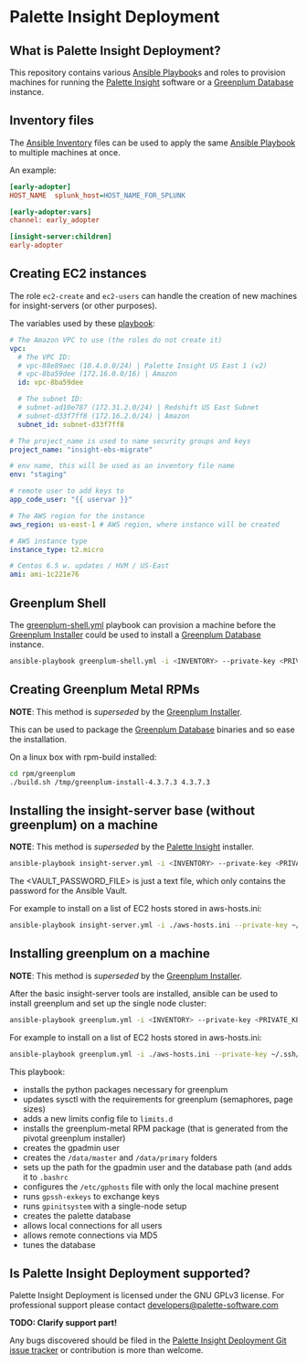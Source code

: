 # Palette Insight Deployment

[Ansible Playbook]:    http://docs.ansible.com/ansible/playbooks.html
[Palette Insight]:     https://github.com/palette-software/palette-insight
[Greenplum Database]:  http://greenplum.org
[Greenplum Installer]: https://github.com/palette-software/greenplum-installer

## What is Palette Insight Deployment?

This repository contains various [Ansible Playbook]s and roles to provision
machines for running the [Palette Insight] software or a [Greenplum Database]
instance.

## Inventory files

The [Ansible Inventory](http://docs.ansible.com/ansible/intro_inventory.html)
files can be used to apply the same [Ansible Playbook] to multiple machines at once.

An example:

```ini
[early-adopter]
HOST_NAME  splunk_host=HOST_NAME_FOR_SPLUNK

[early-adopter:vars]
channel: early_adopter

[insight-server:children]
early-adopter
```

## Creating EC2 instances

The role `ec2-create` and `ec2-users` can handle the creation of new
machines for insight-servers (or other purposes).

The variables used by these [playbook](ansible/ec2-provision.yml):

```yaml
# The Amazon VPC to use (the roles do not create it)
vpc:
  # The VPC ID:
  # vpc-88e89aec (10.4.0.0/24) | Palette Insight US East 1 (v2)
  # vpc-8ba59dee (172.16.0.0/16) | Amazon
  id: vpc-8ba59dee

  # The subnet ID:
  # subnet-ad10e787 (172.31.2.0/24) | Redshift US East Subnet
  # subnet-d33f7ff8 (172.16.2.0/24) | Amazon
  subnet_id: subnet-d33f7ff8

# The project_name is used to name security groups and keys
project_name: "insight-ebs-migrate"

# env name, this will be used as an inventory file name
env: "staging"

# remote user to add keys to
app_code_user: "{{ uservar }}"

# The AWS region for the instance
aws_region: us-east-1 # AWS region, where instance will be created

# AWS instance type
instance_type: t2.micro

# Centos 6.5 w. updates / HVM / US-East
ami: ami-1c221e76
```

## Greenplum Shell

The [greenplum-shell.yml](ansible/greenplum-shell.yml) playbook can provision
a machine before the [Greenplum Installer] could be used to install a
[Greenplum Database] instance.

```bash
ansible-playbook greenplum-shell.yml -i <INVENTORY> --private-key <PRIVATE_KEY_FILE>
```

## Creating Greenplum Metal RPMs

**NOTE**: This method is *superseded* by the [Greenplum Installer].

This can be used to package the [Greenplum Database] binaries and
so ease the installation.

On a linux box with rpm-build installed:

```bash
cd rpm/greenplum
./build.sh /tmp/greenplum-install-4.3.7.3 4.3.7.3
```

## Installing the insight-server base (without greenplum) on a machine

**NOTE**: This method is *superseded* by the [Palette Insight] installer.

```bash
ansible-playbook insight-server.yml -i <INVENTORY> --private-key <PRIVATE_KEY_FILE> --extra-vars "uservar=<SSH_USERNAME_FOR_KEY> --vault-password-file <VAULT_PASSWORD_FILE>"
```

The <VAULT_PASSWORD_FILE> is just a text file, which only contains the password for the Ansible Vault.

For example to install on a list of EC2 hosts stored in aws-hosts.ini:

```bash
ansible-playbook insight-server.yml -i ./aws-hosts.ini --private-key ~/.ssh/palette-insight-standard-keypair-2016-01-19.pem.txt -v --extra-vars "uservar=ec2-user --vault-password-file ~/.ansible_vault_pass.txt"
```

## Installing greenplum on a machine

**NOTE**: This method is *superseded* by the [Greenplum Installer].

After the basic insight-server tools are installed, ansible can be used
to install greenplum and set up the single node cluster:

```bash
ansible-playbook greenplum.yml -i <INVENTORY> --private-key <PRIVATE_KEY_FILE> --extra-vars "uservar=<SSH_USERNAME_FOR_KEY>"
```

For example to install on a list of EC2 hosts stored in aws-hosts.ini:

```bash
ansible-playbook greenplum.yml -i ./aws-hosts.ini --private-key ~/.ssh/palette-insight-standard-keypair-2016-01-19.pem.txt -v --extra-vars "uservar=ec2-user"
```

This playbook:

- installs the python packages necessary for greenplum
- updates sysctl with the requirements for greenplum (semaphores, page
  sizes)
- adds a new limits config file to ```limits.d```
- installs the greenplum-metal RPM package (that is generated from the
  pivotal greenplum installer)
- creates the gpadmin user
- creates the ```/data/master``` and ```/data/primary``` folders
- sets up the path for the gpadmin user and the database path (and adds
  it to ```.bashrc```
- configures the ```/etc/gphosts``` file with only the local machine
  present
- runs ```gpssh-exkeys``` to exchange keys
- runs ```gpinitsystem``` with a single-node setup
- creates the palette database
- allows local connections for all users
- allows remote connections via MD5
- tunes the database

## Is Palette Insight Deployment supported?

Palette Insight Deployment is licensed under the GNU GPLv3 license. For professional support please contact developers@palette-software.com

**TODO: Clarify support part!**

Any bugs discovered should be filed in the [Palette Insight Deployment Git issue tracker](https://github.com/palette-software/insight-deploy/issues) or contribution is more than welcome.
